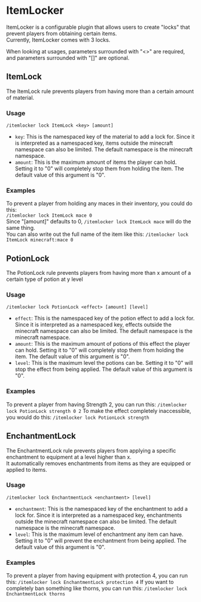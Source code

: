 # ItemLocker
ItemLocker is a configurable plugin that allows users to create "locks" that prevent players from obtaining certain items.  
Currently, ItemLocker comes with 3 locks.

When looking at usages, parameters surrounded with "<>" are required, and parameters surrounded with "[]" are optional.


## ItemLock
The ItemLock rule prevents players from having more than a certain amount of material.

### Usage
`/itemlocker lock ItemLock <key> [amount]`
- `key`: This is the namespaced key of the material to add a lock for.  Since it is interpreted as a namespaced key, items outside the minecraft namespace can also be limited.  The default namespace is the minecraft namespace.
- `amount`: This is the maximum amount of items the player can hold.  Setting it to "0" will completely stop them from holding the item.  The default value of this argument is "0".

### Examples
To prevent a player from holding any maces in their inventory, you could do this:  
`/itemlocker lock ItemLock mace 0`  
Since "[amount]" defaults to 0, `/itemlocker lock ItemLock mace` will do the same thing.  
You can also write out the full name of the item like this:
`/itemlocker lock ItemLock minecraft:mace 0`


## PotionLock
The PotionLock rule prevents players from having more than x amount of a certain type of potion at y level

### Usage
`/itemlocker lock PotionLock <effect> [amount] [level]`
- `effect`: This is the namespaced key of the potion effect to add a lock for.  Since it is interpreted as a namespaced key, effects outside the minecraft namespace can also be limited.  The default namespace is the minecraft namespace.
- `amount`: This is the maximum amount of potions of this effect the player can hold.  Setting it to "0" will completely stop them from holding the item.  The default value of this argument is "0".
- `level`: This is the maximum level the potions can be.  Setting it to "0" will stop the effect from being applied.  The default value of this argument is "0".

### Examples
To prevent a player from having Strength 2, you can run this:
`/itemlocker lock PotionLock strength 0 2`
To make the effect completely inaccessible, you would do this:
`/itemlocker lock PotionLock strength`


## EnchantmentLock
The EnchantmentLock rule prevents players from applying a specific enchantment to equipment at a level higher than x.  
It automatically removes enchantments from items as they are equipped or applied to items.

### Usage
`/itemlocker lock EnchantmentLock <enchantment> [level]`
- `enchantment`: This is the namespaced key of the enchantment to add a lock for.  Since it is interpreted as a namespaced key, enchantments outside the minecraft namespace can also be limited.  The default namespace is the minecraft namespace.
- `level`: This is the maximum level of enchantment any item can have.  Setting it to "0" will prevent the enchantment from being applied.  The default value of this argument is "0". 

### Examples
To prevent a player from having equipment with protection 4, you can run this:
`/itemlocker lock EnchantmentLock protection 4`
If you want to completely ban something like thorns, you can run this:
`/itemlocker lock EnchantmentLock thorns`